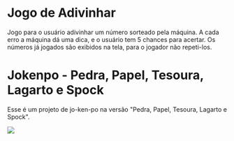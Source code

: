 # Jogo de Adivinhar

Jogo para o usuário adivinhar um número sorteado pela máquina. A cada erro a máquina dá uma dica, e o usuário tem 5 chances para acertar. Os números já jogados são exibidos na tela, para o jogador não repeti-los.


# Jokenpo - Pedra, Papel, Tesoura, Lagarto e Spock

Esse é um projeto de jo-ken-po na versão "Pedra, Papel, Tesoura, Lagarto e Spock".

![](https://i.imgur.com/p9MPH.png)